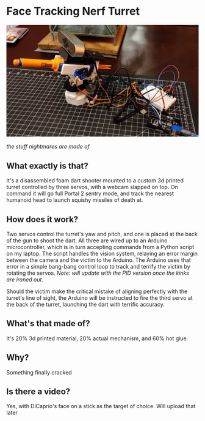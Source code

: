 # Face Tracking Nerf Turret

![don't let it see u](pics/thumb.jpg)

*the stuff nightmares are made of*


## What exactly is that?

It's a disassembled foam dart shooter mounted to a custom 3d printed turret controlled by three servos, with a webcam slapped on top. On command it will go full Portal 2 sentry mode, and track the nearest humanoid head to launch squishy missiles of death at.

## How does it work?

Two servos control the turret's yaw and pitch, and one is placed at the back of the gun to shoot the dart. All three are wired up to an Arduino microcontroller, which is in turn accepting commands from a Python script on my laptop. The script handles the vision system, relaying an error margin between the camera and the victim to the Arduino. The Arduino uses that error in a simple bang-bang control loop to track and terrify the victim by rotating the servos. *Note: will update with the PID version once the kinks are ironed out.*

Should the victim make the critical mistake of aligning perfectly with the turret's line of sight, the Arduino will be instructed to fire the third servo at the back of the turret, launching the dart with terrific accuracy.

## What's that made of?

It's 20% 3d printed material, 20% actual mechanism, and 60% hot glue.

## Why?

Something finally cracked

## Is there a video?

Yes, with DiCaprio's face on a stick as the target of choice. Will upload that later
